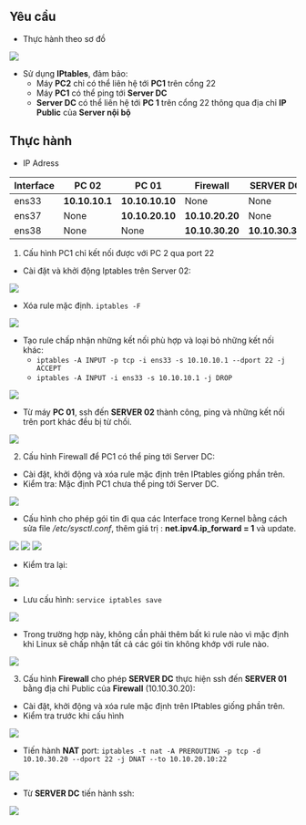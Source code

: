 
## Yêu cầu
- Thực hành theo sơ đồ
<img src="https://i.imgur.com/dJbpwKo.png">

- Sử dụng **IPtables**, đảm bảo:
	- Máy **PC2** chỉ có thể liên hệ tới **PC1** trên cổng 22
	- Máy **PC1** có thể ping tới  **Server DC**
	- **Server DC** có thể liên hệ tới **PC 1** trên cổng 22 thông qua địa chỉ **IP Public** của **Server nội bộ**

## Thực hành

- IP Adress

|Interface|PC 02|PC 01|Firewall|SERVER DC|
|-|-|-|-|-|
|ens33|**10.10.10.1**|**10.10.10.10**|None|None|
|ens37|None|**10.10.20.10**|**10.10.20.20**|None|
|ens38|None|None|**10.10.30.20**|**10.10.30.30**|

1. Cấu hình PC1 chỉ kết nối được với PC 2 qua port 22
- Cài đặt và khởi động Iptables trên Server 02:
<img src="https://i.imgur.com/IGsU3xp.png">

- Xóa rule mặc định. `iptables -F `
<img src="https://i.imgur.com/z1U92Qm.png">

- Tạo rule chấp nhận những kết nối phù hợp và loại bỏ những kết nối khác: 
	- `iptables -A INPUT -p tcp -i ens33 -s 10.10.10.1 --dport 22 -j ACCEPT`
	- `iptables -A INPUT -i ens33 -s 10.10.10.1 -j DROP`
<img src="https://i.imgur.com/HJJ4OpH.png">

- Từ máy **PC 01**, ssh đến **SERVER 02** thành công, ping và những kết nối trên port khác đều bị từ chối.
<img src="https://i.imgur.com/qTKL63V.png">


2. Cấu hình Firewall để PC1 có thể ping tới Server DC:
- Cài đặt, khởi động và xóa rule mặc định trên IPtables giống phần trên.
- Kiểm tra: Mặc định PC1 chưa thể ping tới Server DC. 
<img src="https://i.imgur.com/9O12NAI.png">

- Cấu hình cho phép gói tin đi qua các Interface trong Kernel bằng cách sửa file */etc/sysctl.conf*, thêm giá trị : **net.ipv4.ip_forward = 1** và update.
<img src="https://i.imgur.com/XV0mmKy.png">
<img src="https://i.imgur.com/t14ioRm.png">
<img src="https://i.imgur.com/TJZS451.png">

- Kiểm tra lại:
<img src="https://i.imgur.com/3SYfKww.png">

- Lưu cấu hình: `service iptables save`
<img src="https://i.imgur.com/YlIjCks.png">

- Trong trường hợp này, không cần phải thêm bất kì rule nào vì mặc định khi Linux sẽ chấp nhận tất cả các gói tin không khớp với rule nào.
<img src="https://i.imgur.com/5ZxAGZ6.png)">


3. Cấu hình **Firewall** cho phép **SERVER DC** thực hiện ssh đến **SERVER 01** bằng địa chỉ Public của **Firewall** (10.10.30.20):
- Cài đặt, khởi động và xóa rule mặc định trên IPtables giống phần trên.
- Kiểm tra trước khi cấu hình
<img src="https://i.imgur.com/MBLeVz2.png">

- Tiến hành **NAT** port: `iptables -t nat -A PREROUTING -p tcp -d 10.10.30.20 --dport 22 -j DNAT --to 10.10.20.10:22`
<img src="https://i.imgur.com/V7btrBb.png">

- Từ **SERVER DC** tiến hành ssh:
<img src="https://i.imgur.com/kYMxL0Z.png">



